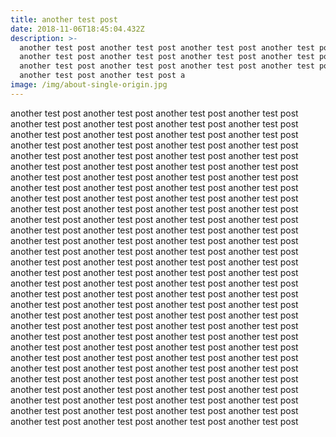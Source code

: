 ```yaml
---
title: another test post
date: 2018-11-06T18:45:04.432Z
description: >-
  another test post another test post another test post another test post
  another test post another test post another test post another test post
  another test post another test post another test post another test post
  another test post another test post a
image: /img/about-single-origin.jpg
---
```

another test post another test post another test post another test post another test post another test post another test post another test post another test post another test post another test post another test post another test post another test post another test post another test post another test post another test post another test post another test post another test post another test post another test post another test post another test post another test post another test post another test post another test post another test post another test post another test post another test post another test post another test post another test post another test post another test post another test post another test post another test post another test post another test post another test post another test post another test post another test post another test post another test post another test post another test post another test post another test post another test post another test post another test post another test post another test post another test post another test post another test post another test post another test post another test post another test post another test post another test post another test post another test post another test post another test post another test post another test post another test post another test post another test post another test post another test post another test post another test post another test post another test post another test post another test post another test post another test post another test post another test post another test post another test post another test post another test post another test post another test post another test post another test post another test post another test post another test post another test post another test post another test post another test post another test post another test post another test post another test post another test post another test post another test post another test post another test post another test post another test post another test post another test post another test post another test post another test post another test post
